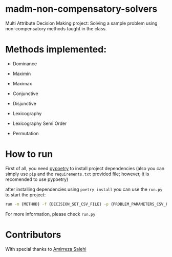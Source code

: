 # madm-non-compensatory-solvers

Multi Attribute Decision Making project: Solving a sample problem using non-compensatory methods taught in the class.

# Methods implemented:
* Dominance

* Maximin

* Maximax

* Conjunctive

* Disjunctive

* Lexicography

* Lexicography Semi Order

* Permutation

# How to run
First of all, you need [pypoetry](https://python-poetry.org/) to install project dependencies (also you can simply use `pip` and the `requirements.txt` provided file; however, it is recomended to use pypoetry)

after installing dependencies using `poetry install` you can use the `run.py` to start the project:
```bash
run -m {METHOD} -f {DECISION_SET_CSV_FILE} -p {PROBLEM_PARAMETERS_CSV_FILE} -o {OUTPUT_CSV_FILE}
```

For more information, please check `run.py`

# Contributors

With special thanks to [Amirreza Salehi](https://github.com/AmirrezaSLH)
